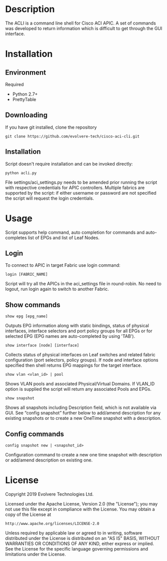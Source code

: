 ﻿# Description

The ACLI is a command line shell for Cisco ACI APIC. A set of commands was developed to return information which is difficult to get through the GUI interface.

# Installation

## Environment

Required

* Python 2.7+
* PrettyTable

## Downloading

If you have git installed, clone the repository

    git clone https://github.com/evolvere-tech/cisco-aci-cli.git

## Installation

Script doesn't require installation and can be invoked directly:

	python acli.py

File settings/aci_settings.py needs to be amended prior running the script with respective credentials for APIC controllers. Multiple fabrics are supported by the script: if either username or password are not specified the script will request the login credentials.

# Usage

Script supports help command, auto completion for commands and auto-completes list of EPGs and list of Leaf Nodes.


## Login

To connect to APIC in target Fabric use login command:

	login [FABRIC_NAME]

Script will try all the APICs in the aci_settings file in round-robin. No need to logout, run login again to switch to another Fabric.

## Show commands

	show epg [epg_name]

Outputs EPG information along with static bindings, status of physical interfaces, interface selectors and port policy groups for all EPGs or for selected EPG (EPG names are auto-completed by using 'TAB').

	show interface [node] [interface]

Collects status of physical interfaces on Leaf switches and related fabric configuration (port selectors, policy groups). If node and interface options specified then shell returns EPG mappings for the target interface. 

	show vlan <vlan_id> | pool

Shows VLAN pools and associated Physical/Virtual Domains. If VLAN_ID option is supplied the script will return any associated Pools and EPGs.

	show snapshot

Shows all snapshots including Description field, which is not available via GUI.  See “config snapshot” further below to add/amend description for any existing snapshots or to create a new OneTime snapshot with a description. 


## Config commands

	config snapshot new | <snapshot_id>

Configuration command to create a new one time snapshot with description or add/amend description on existing one.


# License

Copyright 2019 Evolvere Technologies Ltd.

Licensed under the Apache License, Version 2.0 (the "License");
you may not use this file except in compliance with the License.
You may obtain a copy of the License at

    http://www.apache.org/licenses/LICENSE-2.0

Unless required by applicable law or agreed to in writing, software
distributed under the License is distributed on an "AS IS" BASIS,
WITHOUT WARRANTIES OR CONDITIONS OF ANY KIND, either express or implied.
See the License for the specific language governing permissions and
limitations under the License.

